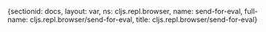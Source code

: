 {sectionid: docs, layout: var, ns: cljs.repl.browser, name: send-for-eval, full-name: cljs.repl.browser/send-for-eval,
  title: cljs.repl.browser/send-for-eval}
